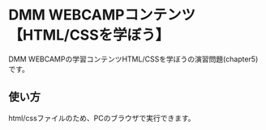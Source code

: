 # DMM WEBCAMPコンテンツ【HTML/CSSを学ぼう】

DMM WEBCAMPの学習コンテンツHTML/CSSを学ぼうの演習問題(chapter5)です。

## 使い方

html/cssファイルのため、PCのブラウザで実行できます。
